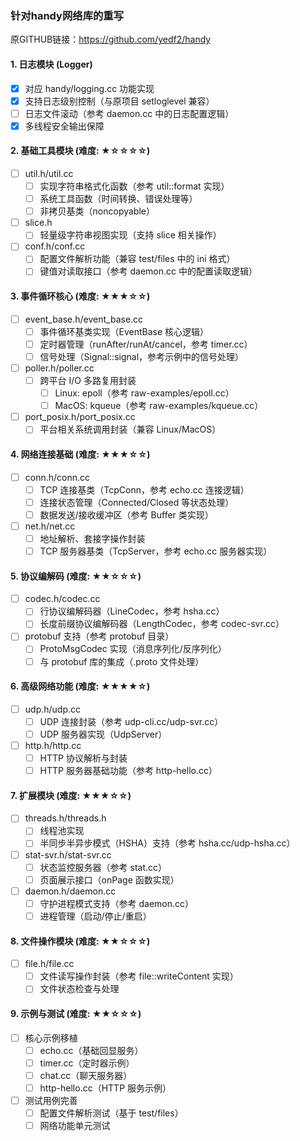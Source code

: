 ### 针对handy网络库的重写
原GITHUB链接：https://github.com/yedf2/handy

#### 1. 日志模块 (Logger)

- [x] 对应 handy/logging.cc 功能实现
- [x] 支持日志级别控制（与原项目 setloglevel 兼容）
- [ ] 日志文件滚动（参考 daemon.cc 中的日志配置逻辑）
- [x] 多线程安全输出保障

#### 2. 基础工具模块 (难度: ★☆☆☆☆)

- [ ] util.h/util.cc
  - [ ] 实现字符串格式化函数（参考 util::format 实现）
  - [ ] 系统工具函数（时间转换、错误处理等）
  - [ ] 非拷贝基类（noncopyable）
- [ ] slice.h
  - [ ] 轻量级字符串视图实现（支持 slice 相关操作）
- [ ] conf.h/conf.cc
  - [ ] 配置文件解析功能（兼容 test/files 中的 ini 格式）
  - [ ] 键值对读取接口（参考 daemon.cc 中的配置读取逻辑）

#### 3. 事件循环核心 (难度: ★★★☆☆)

- [ ] event_base.h/event_base.cc
  - [ ] 事件循环基类实现（EventBase 核心逻辑）
  - [ ] 定时器管理（runAfter/runAt/cancel，参考 timer.cc）
  - [ ] 信号处理（Signal::signal，参考示例中的信号处理）
- [ ] poller.h/poller.cc
  - [ ] 跨平台 I/O 多路复用封装
    - [ ] Linux: epoll（参考 raw-examples/epoll.cc）
    - [ ] MacOS: kqueue（参考 raw-examples/kqueue.cc）
- [ ] port_posix.h/port_posix.cc
  - [ ] 平台相关系统调用封装（兼容 Linux/MacOS）

#### 4. 网络连接基础 (难度: ★★★☆☆)

- [ ] conn.h/conn.cc
  - [ ] TCP 连接基类（TcpConn，参考 echo.cc 连接逻辑）
  - [ ] 连接状态管理（Connected/Closed 等状态处理）
  - [ ] 数据发送/接收缓冲区（参考 Buffer 类实现）
- [ ] net.h/net.cc
  - [ ] 地址解析、套接字操作封装
  - [ ] TCP 服务器基类（TcpServer，参考 echo.cc 服务器实现）

#### 5. 协议编解码 (难度: ★★☆☆☆)

- [ ] codec.h/codec.cc
  - [ ] 行协议编解码器（LineCodec，参考 hsha.cc）
  - [ ] 长度前缀协议编解码器（LengthCodec，参考 codec-svr.cc）
- [ ] protobuf 支持（参考 protobuf 目录）
  - [ ] ProtoMsgCodec 实现（消息序列化/反序列化）
  - [ ] 与 protobuf 库的集成（.proto 文件处理）

#### 6. 高级网络功能 (难度: ★★★★☆)

- [ ] udp.h/udp.cc
  - [ ] UDP 连接封装（参考 udp-cli.cc/udp-svr.cc）
  - [ ] UDP 服务器实现（UdpServer）
- [ ] http.h/http.cc
  - [ ] HTTP 协议解析与封装
  - [ ] HTTP 服务器基础功能（参考 http-hello.cc）

#### 7. 扩展模块 (难度: ★★★☆☆)

- [ ] threads.h/threads.h
  - [ ] 线程池实现
  - [ ] 半同步半异步模式（HSHA）支持（参考 hsha.cc/udp-hsha.cc）
- [ ] stat-svr.h/stat-svr.cc
  - [ ] 状态监控服务器（参考 stat.cc）
  - [ ] 页面展示接口（onPage 函数实现）
- [ ] daemon.h/daemon.cc
  - [ ] 守护进程模式支持（参考 daemon.cc）
  - [ ] 进程管理（启动/停止/重启）

#### 8. 文件操作模块 (难度: ★★☆☆☆)

- [ ] file.h/file.cc
  - [ ] 文件读写操作封装（参考 file::writeContent 实现）
  - [ ] 文件状态检查与处理

#### 9. 示例与测试 (难度: ★★☆☆☆)

- [ ] 核心示例移植
  - [ ] echo.cc（基础回显服务）
  - [ ] timer.cc（定时器示例）
  - [ ] chat.cc（聊天服务器）
  - [ ] http-hello.cc（HTTP 服务示例）
- [ ] 测试用例完善
  - [ ] 配置文件解析测试（基于 test/files）
  - [ ] 网络功能单元测试